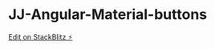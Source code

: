 # JJ-Angular-Material-buttons

[Edit on StackBlitz ⚡️](https://stackblitz.com/edit/angular-ivy-7rpwkq)